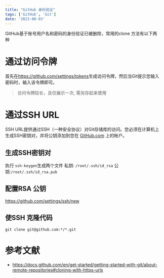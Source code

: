 ```yaml
---
title: "GitHub 身份验证"
tags: ['GitHub', 'Git']
date: '2023-08-03'
---
```


GitHub基于账号用户名和密码的身份验证已被删除，常用的clone 方法有以下两种

# 通过访问令牌

首先在<https://github.com/settings/tokens>生成访问令牌，然后当Git提示您输入密码时，输入该令牌即可。
>访问令牌较长，且仅展示一次, 需另存起来使用

# 通过SSH URL

SSH URL提供通过SSH（一种安全协议）对Git存储库的访问。您必须在计算机上生成SSH密钥对，并将公钥添加到您在 [GitHub.com](https://github.com/settings/ssh/new) 上的帐户。

## 生成SSH密钥对
执行 `ssh-keygen`生成两个文件
私钥: `/root/.ssh/id_rsa` 
公钥:`/root/.ssh/id_rsa.pub`

## 配置RSA 公钥
https://github.com/settings/ssh/new

## 使SSH 克隆代码

```shell
git clone git@github.com:*/*.git
```


# 参考文献
+ <https://docs.github.com/en/get-started/getting-started-with-git/about-remote-repositories#cloning-with-https-urls>
